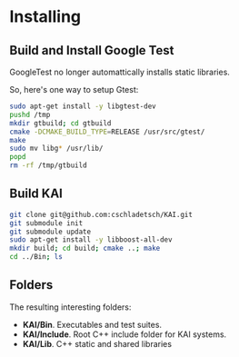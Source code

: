 # Installing

## Build and Install Google Test

GoogleTest no longer automattically installs static libraries.

So, here's one way to setup Gtest:

```bash
sudo apt-get install -y libgtest-dev
pushd /tmp
mkdir gtbuild; cd gtbuild
cmake -DCMAKE_BUILD_TYPE=RELEASE /usr/src/gtest/
make
sudo mv libg* /usr/lib/
popd
rm -rf /tmp/gtbuild
```

## Build KAI

```bash
git clone git@github.com:cschladetsch/KAI.git
git submodule init
git submodule update
sudo apt-get install -y libboost-all-dev
mkdir build; cd build; cmake ..; make
cd ../Bin; ls
```

## Folders

The resulting interesting folders:

* __KAI/Bin__. Executables and test suites.
* __KAI/Include__. Root C++ include folder for KAI systems.
* __KAI/Lib__. C++ static and shared libraries